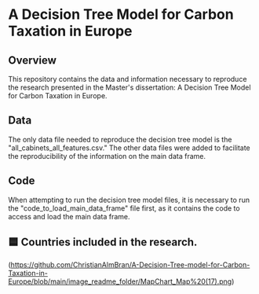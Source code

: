 # A Decision Tree Model for Carbon Taxation in Europe

## Overview
This repository contains the data and information necessary to reproduce the research presented in the Master's dissertation: A Decision Tree Model for Carbon Taxation in Europe.

## Data
The only data file needed to reproduce the decision tree model is the "all_cabinets_all_features.csv." The other data files were added to facilitate the reproducibility of the information on the main data frame.

## Code
When attempting to run the decision tree model files, it is necessary to run the "code_to_load_main_data_frame" file first, as it contains the code to access and load the main data frame.

## 🟦 Countries included in the research.
(https://github.com/ChristianAlmBran/A-Decision-Tree-model-for-Carbon-Taxation-in-Europe/blob/main/image_readme_folder/MapChart_Map%20(17).png)
